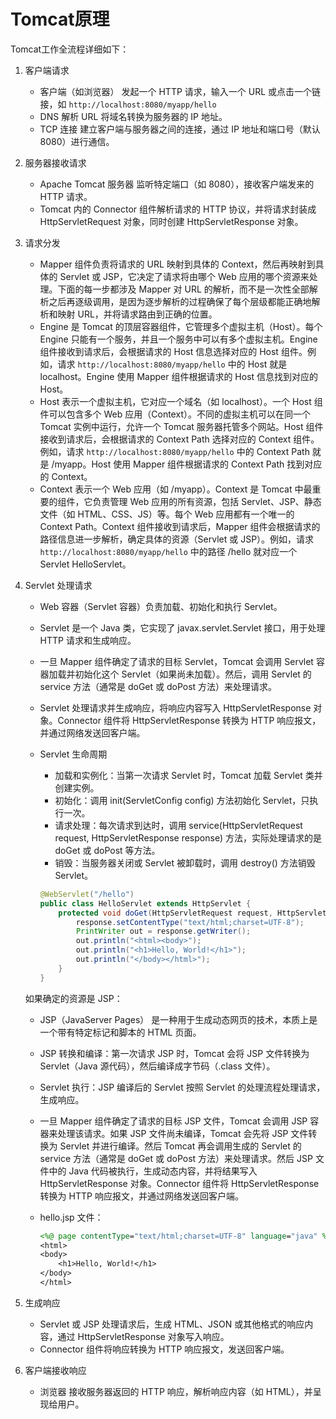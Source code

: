 # Tomcat原理

Tomcat工作全流程详细如下：

1. 客户端请求
   - 客户端（如浏览器） 发起一个 HTTP 请求，输入一个 URL 或点击一个链接，如 `http://localhost:8080/myapp/hello`
   - DNS 解析 URL 将域名转换为服务器的 IP 地址。
   - TCP 连接 建立客户端与服务器之间的连接，通过 IP 地址和端口号（默认 8080）进行通信。
2. 服务器接收请求
   - Apache Tomcat 服务器 监听特定端口（如 8080），接收客户端发来的 HTTP 请求。
   - Tomcat 内的 Connector 组件解析请求的 HTTP 协议，并将请求封装成 HttpServletRequest 对象，同时创建 HttpServletResponse 对象。
3. 请求分发
   - Mapper 组件负责将请求的 URL 映射到具体的 Context，然后再映射到具体的 Servlet 或 JSP，它决定了请求将由哪个 Web 应用的哪个资源来处理。下面的每一步都涉及 Mapper 对 URL 的解析，而不是一次性全部解析之后再逐级调用，是因为逐步解析的过程确保了每个层级都能正确地解析和映射 URL，并将请求路由到正确的位置。
   - Engine 是 Tomcat 的顶层容器组件，它管理多个虚拟主机（Host）。每个 Engine 只能有一个服务，并且一个服务中可以有多个虚拟主机。Engine 组件接收到请求后，会根据请求的 Host 信息选择对应的 Host 组件。例如，请求 `http://localhost:8080/myapp/hello` 中的 Host 就是 localhost。Engine 使用 Mapper 组件根据请求的 Host 信息找到对应的 Host。
   - Host 表示一个虚拟主机，它对应一个域名（如 localhost）。一个 Host 组件可以包含多个 Web 应用（Context）。不同的虚拟主机可以在同一个 Tomcat 实例中运行，允许一个 Tomcat 服务器托管多个网站。Host 组件接收到请求后，会根据请求的 Context Path 选择对应的 Context 组件。例如，请求 `http://localhost:8080/myapp/hello` 中的 Context Path 就是 /myapp。Host 使用 Mapper 组件根据请求的 Context Path 找到对应的 Context。
   - Context 表示一个 Web 应用（如 /myapp）。Context 是 Tomcat 中最重要的组件，它负责管理 Web 应用的所有资源，包括 Servlet、JSP、静态文件（如 HTML、CSS、JS）等。每个 Web 应用都有一个唯一的 Context Path。Context 组件接收到请求后，Mapper 组件会根据请求的路径信息进一步解析，确定具体的资源（Servlet 或 JSP）。例如，请求 `http://localhost:8080/myapp/hello` 中的路径 /hello 就对应一个 Servlet HelloServlet。
4. Servlet 处理请求
   - Web 容器（Servlet 容器）负责加载、初始化和执行 Servlet。
   - Servlet 是一个 Java 类，它实现了 javax.servlet.Servlet 接口，用于处理 HTTP 请求和生成响应。
   - 一旦 Mapper 组件确定了请求的目标 Servlet，Tomcat 会调用 Servlet 容器加载并初始化这个 Servlet（如果尚未加载）。然后，调用 Servlet 的 service 方法（通常是 doGet 或 doPost 方法）来处理请求。
   - Servlet 处理请求并生成响应，将响应内容写入 HttpServletResponse 对象。Connector 组件将 HttpServletResponse 转换为 HTTP 响应报文，并通过网络发送回客户端。
   - Servlet 生命周期
        - 加载和实例化：当第一次请求 Servlet 时，Tomcat 加载 Servlet 类并创建实例。
        - 初始化：调用 init(ServletConfig config) 方法初始化 Servlet，只执行一次。
        - 请求处理：每次请求到达时，调用 service(HttpServletRequest request, HttpServletResponse response) 方法，实际处理请求的是 doGet 或 doPost 等方法。
        - 销毁：当服务器关闭或 Servlet 被卸载时，调用 destroy() 方法销毁 Servlet。

        ```java
        @WebServlet("/hello")
        public class HelloServlet extends HttpServlet {
            protected void doGet(HttpServletRequest request, HttpServletResponse response) throws ServletException, IOException {
                response.setContentType("text/html;charset=UTF-8");
                PrintWriter out = response.getWriter();
                out.println("<html><body>");
                out.println("<h1>Hello, World!</h1>");
                out.println("</body></html>");
            }
        }
        ```

    如果确定的资源是 JSP：
   - JSP（JavaServer Pages） 是一种用于生成动态网页的技术，本质上是一个带有特定标记和脚本的 HTML 页面。
   - JSP 转换和编译：第一次请求 JSP 时，Tomcat 会将 JSP 文件转换为 Servlet（Java 源代码），然后编译成字节码（.class 文件）。
   - Servlet 执行：JSP 编译后的 Servlet 按照 Servlet 的处理流程处理请求，生成响应。
   - 一旦 Mapper 组件确定了请求的目标 JSP 文件，Tomcat 会调用 JSP 容器来处理该请求。如果 JSP 文件尚未编译，Tomcat 会先将 JSP 文件转换为 Servlet 并进行编译。然后 Tomcat 再会调用生成的 Servlet 的 service 方法（通常是 doGet 或 doPost 方法）来处理请求。然后 JSP 文件中的 Java 代码被执行，生成动态内容，并将结果写入 HttpServletResponse 对象。Connector 组件将 HttpServletResponse 转换为 HTTP 响应报文，并通过网络发送回客户端。

   - hello.jsp 文件：

        ```jsp
        <%@ page contentType="text/html;charset=UTF-8" language="java" %>
        <html>
        <body>
            <h1>Hello, World!</h1>
        </body>
        </html>
        ```

5. 生成响应
   - Servlet 或 JSP 处理请求后，生成 HTML、JSON 或其他格式的响应内容，通过 HttpServletResponse 对象写入响应。
   - Connector 组件将响应转换为 HTTP 响应报文，发送回客户端。
6. 客户端接收响应
   - 浏览器 接收服务器返回的 HTTP 响应，解析响应内容（如 HTML），并呈现给用户。
